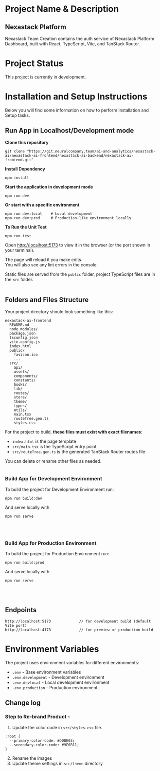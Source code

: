 # Project Name & Description

## Nexastack Platform

Nexastack Team Creation contains the auth service of Nexastack Platform Dashboard, built with React, TypeScript, Vite, and TanStack Router.
<br>

# Project Status

This project is currently in development.
<br>

# Installation and Setup Instructions

Below you will find some information on how to perform Installation and Setup tasks.
<br>

## Run App in Localhost/Development mode

**Clone this repository**

```
git clone "https://git.neuralcompany.team/ai-and-analytics/nexastack-ai/nexastack-ai-frontend/nexastack-ai-backend/nexastack-ai-frontend.git"
```

**Install Dependency**

```
npm install
```

**Start the application in development mode**

```
npm run dev
```

**Or start with a specific environment**

```
npm run dev:local    # Local development
npm run dev:prod     # Production-like environment locally
```

**To Run the Unit Test**

```
npm run test
```

Open [http://localhost:5173](http://localhost:5173) to view it in the browser (or the port shown in your terminal).

The page will reload if you make edits.<br>
You will also see any lint errors in the console.

Static files are served from the `public` folder, project TypeScript files are in the `src` folder.
<br>
<br>

## Folders and Files Structure

Your project directory should look something like this:

```
nexastack-ai-frontend
  README.md
  node_modules/
  package.json
  tsconfig.json
  vite.config.js
  index.html
  public/
    favicon.ico
    ...
  src/
    api/
    assets/
    components/
    constants/
    hooks/
    lib/
    routes/
    store/
    theme/
    types/
    utils/
    main.tsx
    routeTree.gen.ts
    styles.css
```

For the project to build, **these files must exist with exact filenames**:

- `index.html` is the page template
- `src/main.tsx` is the TypeScript entry point
- `src/routeTree.gen.ts` is the generated TanStack Router routes file

You can delete or rename other files as needed.
<br>
<br>

### Build App for Development Environment

To build the project for Development Environment run:

```
npm run build:dev
```

And serve locally with:

```
npm run serve
```

<br>
<br>

### Build App for Production Environment

To build the project for Production Environment run:

```
npm run build:prod
```

And serve locally with:

```
npm run serve
```

<br>
<br>

## Endpoints

    http://localhost:5173             // for development build (default Vite port)
    http://localhost:4173             // for preview of production build

# Environment Variables

The project uses environment variables for different environments:

- `.env` - Base environment variables
- `.env.development` - Development environment
- `.env.devlocal` - Local development environment
- `.env.production` - Production environment

## Change log

### Step to Re-brand Product -

1. Update the color code in `src/styles.css` file.

```
:root {
  --primary-color-code: #DD8E03;
  --secondary-color-code: #9E6B11;
}
```

2. Rename the images
3. Update theme settings in `src/theme` directory
